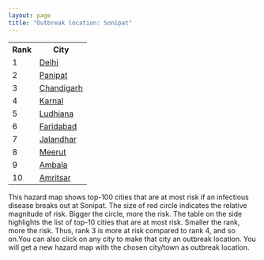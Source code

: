 ```yaml
---
layout: page
title: "Outbreak location: Sonipat"
---
```

<div class="flex-container">
<div class="flex-item-left" id="mapid">
<script src="https://buda-magenta.github.io/hazard_map/load_map.js"></script>

<script>
var marker_outbreak = L.marker([29.003314, 77.016732],{"autoPan": true}).addTo(map); marker_outbreak.bindTooltip("Sonipat").openTooltip();

var circle_1 = L.circle([28.651718, 77.221939], {"pane": "markerPane", "color": "red", "fill": true, "fillOpacity": 0.2, "fillRule": "evenodd", "lineCap": "round", "lineJoin": "round", "opacity": 1.0, "radius": 186404, "stroke": true, "weight": 3}).addTo(map);
circle_1.bindTooltip("Delhi<br>rank: 1<br>hazard index: 0.186404")
circle_1.bindPopup('<a href="https://buda-magenta.github.io/hazard_map/Delhi">Delhi</a>')

var circle_2 = L.circle([29.391275, 76.977167], {"pane": "markerPane", "color": "red", "fill": true, "fillOpacity": 0.2, "fillRule": "evenodd", "lineCap": "round", "lineJoin": "round", "opacity": 1.0, "radius": 44589, "stroke": true, "weight": 3}).addTo(map);
circle_2.bindTooltip("Panipat<br>rank: 2<br>hazard index: 0.044590")
circle_2.bindPopup('<a href="https://buda-magenta.github.io/hazard_map/Panipat">Panipat</a>')

var circle_3 = L.circle([30.733442, 76.779714], {"pane": "markerPane", "color": "red", "fill": true, "fillOpacity": 0.2, "fillRule": "evenodd", "lineCap": "round", "lineJoin": "round", "opacity": 1.0, "radius": 20466, "stroke": true, "weight": 3}).addTo(map);
circle_3.bindTooltip("Chandigarh<br>rank: 3<br>hazard index: 0.020467")
circle_3.bindPopup('<a href="https://buda-magenta.github.io/hazard_map/Chandigarh">Chandigarh</a>')

var circle_4 = L.circle([29.680327, 76.989625], {"pane": "markerPane", "color": "red", "fill": true, "fillOpacity": 0.2, "fillRule": "evenodd", "lineCap": "round", "lineJoin": "round", "opacity": 1.0, "radius": 14731, "stroke": true, "weight": 3}).addTo(map);
circle_4.bindTooltip("Karnal<br>rank: 4<br>hazard index: 0.014731")
circle_4.bindPopup('<a href="https://buda-magenta.github.io/hazard_map/Karnal">Karnal</a>')

var circle_5 = L.circle([30.909016, 75.851601], {"pane": "markerPane", "color": "red", "fill": true, "fillOpacity": 0.2, "fillRule": "evenodd", "lineCap": "round", "lineJoin": "round", "opacity": 1.0, "radius": 10844, "stroke": true, "weight": 3}).addTo(map);
circle_5.bindTooltip("Ludhiana<br>rank: 5<br>hazard index: 0.010845")
circle_5.bindPopup('<a href="https://buda-magenta.github.io/hazard_map/Ludhiana">Ludhiana</a>')

var circle_6 = L.circle([28.402979, 77.310384], {"pane": "markerPane", "color": "red", "fill": true, "fillOpacity": 0.2, "fillRule": "evenodd", "lineCap": "round", "lineJoin": "round", "opacity": 1.0, "radius": 6244, "stroke": true, "weight": 3}).addTo(map);
circle_6.bindTooltip("Faridabad<br>rank: 6<br>hazard index: 0.006245")
circle_6.bindPopup('<a href="https://buda-magenta.github.io/hazard_map/Faridabad">Faridabad</a>')

var circle_7 = L.circle([31.292011, 75.568058], {"pane": "markerPane", "color": "red", "fill": true, "fillOpacity": 0.2, "fillRule": "evenodd", "lineCap": "round", "lineJoin": "round", "opacity": 1.0, "radius": 5793, "stroke": true, "weight": 3}).addTo(map);
circle_7.bindTooltip("Jalandhar<br>rank: 7<br>hazard index: 0.005794")
circle_7.bindPopup('<a href="https://buda-magenta.github.io/hazard_map/Jalandhar">Jalandhar</a>')

var circle_8 = L.circle([29.000653, 77.768229], {"pane": "markerPane", "color": "red", "fill": true, "fillOpacity": 0.2, "fillRule": "evenodd", "lineCap": "round", "lineJoin": "round", "opacity": 1.0, "radius": 5758, "stroke": true, "weight": 3}).addTo(map);
circle_8.bindTooltip("Meerut<br>rank: 8<br>hazard index: 0.005759")
circle_8.bindPopup('<a href="https://buda-magenta.github.io/hazard_map/Meerut">Meerut</a>')

var circle_9 = L.circle([30.384367, 76.770421], {"pane": "markerPane", "color": "red", "fill": true, "fillOpacity": 0.2, "fillRule": "evenodd", "lineCap": "round", "lineJoin": "round", "opacity": 1.0, "radius": 5424, "stroke": true, "weight": 3}).addTo(map);
circle_9.bindTooltip("Ambala<br>rank: 9<br>hazard index: 0.005424")
circle_9.bindPopup('<a href="https://buda-magenta.github.io/hazard_map/Ambala">Ambala</a>')

var circle_10 = L.circle([31.634308, 74.873679], {"pane": "markerPane", "color": "red", "fill": true, "fillOpacity": 0.2, "fillRule": "evenodd", "lineCap": "round", "lineJoin": "round", "opacity": 1.0, "radius": 4935, "stroke": true, "weight": 3}).addTo(map);
circle_10.bindTooltip("Amritsar<br>rank: 10<br>hazard index: 0.004935")
circle_10.bindPopup('<a href="https://buda-magenta.github.io/hazard_map/Amritsar">Amritsar</a>')

var circle_11 = L.circle([27.876990, 78.137290], {"pane": "markerPane", "color": "red", "fill": true, "fillOpacity": 0.2, "fillRule": "evenodd", "lineCap": "round", "lineJoin": "round", "opacity": 1.0, "radius": 3953, "stroke": true, "weight": 3}).addTo(map);
circle_11.bindTooltip("Aligarh<br>rank: 11<br>hazard index: 0.003954")
circle_11.bindPopup('<a href="https://buda-magenta.github.io/hazard_map/Aligarh">Aligarh</a>')

var circle_12 = L.circle([28.863842, 78.805778], {"pane": "markerPane", "color": "red", "fill": true, "fillOpacity": 0.2, "fillRule": "evenodd", "lineCap": "round", "lineJoin": "round", "opacity": 1.0, "radius": 3942, "stroke": true, "weight": 3}).addTo(map);
circle_12.bindTooltip("Moradabad<br>rank: 12<br>hazard index: 0.003942")
circle_12.bindPopup('<a href="https://buda-magenta.github.io/hazard_map/Moradabad">Moradabad</a>')

var circle_13 = L.circle([28.428262, 77.002700], {"pane": "markerPane", "color": "red", "fill": true, "fillOpacity": 0.2, "fillRule": "evenodd", "lineCap": "round", "lineJoin": "round", "opacity": 1.0, "radius": 3857, "stroke": true, "weight": 3}).addTo(map);
circle_13.bindTooltip("Gurgaon<br>rank: 13<br>hazard index: 0.003858")
circle_13.bindPopup('<a href="https://buda-magenta.github.io/hazard_map/Gurgaon">Gurgaon</a>')

var circle_14 = L.circle([28.901090, 76.580193], {"pane": "markerPane", "color": "red", "fill": true, "fillOpacity": 0.2, "fillRule": "evenodd", "lineCap": "round", "lineJoin": "round", "opacity": 1.0, "radius": 3782, "stroke": true, "weight": 3}).addTo(map);
circle_14.bindTooltip("Rohtak<br>rank: 14<br>hazard index: 0.003782")
circle_14.bindPopup('<a href="https://buda-magenta.github.io/hazard_map/Rohtak">Rohtak</a>')

var circle_15 = L.circle([30.209087, 76.339872], {"pane": "markerPane", "color": "red", "fill": true, "fillOpacity": 0.2, "fillRule": "evenodd", "lineCap": "round", "lineJoin": "round", "opacity": 1.0, "radius": 3674, "stroke": true, "weight": 3}).addTo(map);
circle_15.bindTooltip("Patiala<br>rank: 15<br>hazard index: 0.003675")
circle_15.bindPopup('<a href="https://buda-magenta.github.io/hazard_map/Patiala">Patiala</a>')

var circle_16 = L.circle([29.583333, 75.083333], {"pane": "markerPane", "color": "red", "fill": true, "fillOpacity": 0.2, "fillRule": "evenodd", "lineCap": "round", "lineJoin": "round", "opacity": 1.0, "radius": 3555, "stroke": true, "weight": 3}).addTo(map);
circle_16.bindTooltip("Sirsa<br>rank: 16<br>hazard index: 0.003555")
circle_16.bindPopup('<a href="https://buda-magenta.github.io/hazard_map/Sirsa">Sirsa</a>')

var circle_17 = L.circle([26.460914, 80.321759], {"pane": "markerPane", "color": "red", "fill": true, "fillOpacity": 0.2, "fillRule": "evenodd", "lineCap": "round", "lineJoin": "round", "opacity": 1.0, "radius": 3551, "stroke": true, "weight": 3}).addTo(map);
circle_17.bindTooltip("Kanpur<br>rank: 17<br>hazard index: 0.003552")
circle_17.bindPopup('<a href="https://buda-magenta.github.io/hazard_map/Kanpur">Kanpur</a>')

var circle_18 = L.circle([19.075990, 72.877393], {"pane": "markerPane", "color": "red", "fill": true, "fillOpacity": 0.2, "fillRule": "evenodd", "lineCap": "round", "lineJoin": "round", "opacity": 1.0, "radius": 3200, "stroke": true, "weight": 3}).addTo(map);
circle_18.bindTooltip("Mumbai<br>rank: 18<br>hazard index: 0.003200")
circle_18.bindPopup('<a href="https://buda-magenta.github.io/hazard_map/Mumbai">Mumbai</a>')

var circle_19 = L.circle([29.988077, 77.508130], {"pane": "markerPane", "color": "red", "fill": true, "fillOpacity": 0.2, "fillRule": "evenodd", "lineCap": "round", "lineJoin": "round", "opacity": 1.0, "radius": 3094, "stroke": true, "weight": 3}).addTo(map);
circle_19.bindTooltip("Saharanpur<br>rank: 19<br>hazard index: 0.003094")
circle_19.bindPopup('<a href="https://buda-magenta.github.io/hazard_map/Saharanpur">Saharanpur</a>')

var circle_20 = L.circle([28.570784, 77.327107], {"pane": "markerPane", "color": "red", "fill": true, "fillOpacity": 0.2, "fillRule": "evenodd", "lineCap": "round", "lineJoin": "round", "opacity": 1.0, "radius": 2826, "stroke": true, "weight": 3}).addTo(map);
circle_20.bindTooltip("Noida<br>rank: 20<br>hazard index: 0.002826")
circle_20.bindPopup('<a href="https://buda-magenta.github.io/hazard_map/Noida">Noida</a>')

var circle_21 = L.circle([30.325565, 78.043681], {"pane": "markerPane", "color": "red", "fill": true, "fillOpacity": 0.2, "fillRule": "evenodd", "lineCap": "round", "lineJoin": "round", "opacity": 1.0, "radius": 2544, "stroke": true, "weight": 3}).addTo(map);
circle_21.bindTooltip("Dehradun<br>rank: 21<br>hazard index: 0.002545")
circle_21.bindPopup('<a href="https://buda-magenta.github.io/hazard_map/Dehradun">Dehradun</a>')

var circle_22 = L.circle([26.838100, 80.934600], {"pane": "markerPane", "color": "red", "fill": true, "fillOpacity": 0.2, "fillRule": "evenodd", "lineCap": "round", "lineJoin": "round", "opacity": 1.0, "radius": 2439, "stroke": true, "weight": 3}).addTo(map);
circle_22.bindTooltip("Lucknow<br>rank: 22<br>hazard index: 0.002440")
circle_22.bindPopup('<a href="https://buda-magenta.github.io/hazard_map/Lucknow">Lucknow</a>')

var circle_23 = L.circle([29.301826, 76.338471], {"pane": "markerPane", "color": "red", "fill": true, "fillOpacity": 0.2, "fillRule": "evenodd", "lineCap": "round", "lineJoin": "round", "opacity": 1.0, "radius": 2412, "stroke": true, "weight": 3}).addTo(map);
circle_23.bindTooltip("Jind<br>rank: 23<br>hazard index: 0.002412")
circle_23.bindPopup('<a href="https://buda-magenta.github.io/hazard_map/Jind">Jind</a>')

var circle_24 = L.circle([28.733400, 77.298600], {"pane": "markerPane", "color": "red", "fill": true, "fillOpacity": 0.2, "fillRule": "evenodd", "lineCap": "round", "lineJoin": "round", "opacity": 1.0, "radius": 2253, "stroke": true, "weight": 3}).addTo(map);
circle_24.bindTooltip("Loni<br>rank: 24<br>hazard index: 0.002254")
circle_24.bindPopup('<a href="https://buda-magenta.github.io/hazard_map/Loni">Loni</a>')

var circle_25 = L.circle([25.531031, 78.652689], {"pane": "markerPane", "color": "red", "fill": true, "fillOpacity": 0.2, "fillRule": "evenodd", "lineCap": "round", "lineJoin": "round", "opacity": 1.0, "radius": 1991, "stroke": true, "weight": 3}).addTo(map);
circle_25.bindTooltip("Jhansi<br>rank: 25<br>hazard index: 0.001992")
circle_25.bindPopup('<a href="https://buda-magenta.github.io/hazard_map/Jhansi">Jhansi</a>')

var circle_26 = L.circle([29.448006, 77.740685], {"pane": "markerPane", "color": "red", "fill": true, "fillOpacity": 0.2, "fillRule": "evenodd", "lineCap": "round", "lineJoin": "round", "opacity": 1.0, "radius": 1726, "stroke": true, "weight": 3}).addTo(map);
circle_26.bindTooltip("Muzaffarnagar<br>rank: 26<br>hazard index: 0.001727")
circle_26.bindPopup('<a href="https://buda-magenta.github.io/hazard_map/Muzaffarnagar">Muzaffarnagar</a>')

var circle_27 = L.circle([12.979120, 77.591300], {"pane": "markerPane", "color": "red", "fill": true, "fillOpacity": 0.2, "fillRule": "evenodd", "lineCap": "round", "lineJoin": "round", "opacity": 1.0, "radius": 1684, "stroke": true, "weight": 3}).addTo(map);
circle_27.bindTooltip("Bangalore<br>rank: 27<br>hazard index: 0.001684")
circle_27.bindPopup('<a href="https://buda-magenta.github.io/hazard_map/Bangalore">Bangalore</a>')

var circle_28 = L.circle([27.633333, 77.583333], {"pane": "markerPane", "color": "red", "fill": true, "fillOpacity": 0.2, "fillRule": "evenodd", "lineCap": "round", "lineJoin": "round", "opacity": 1.0, "radius": 1553, "stroke": true, "weight": 3}).addTo(map);
circle_28.bindTooltip("Mathura<br>rank: 28<br>hazard index: 0.001553")
circle_28.bindPopup('<a href="https://buda-magenta.github.io/hazard_map/Mathura">Mathura</a>')

var circle_29 = L.circle([32.718561, 74.858092], {"pane": "markerPane", "color": "red", "fill": true, "fillOpacity": 0.2, "fillRule": "evenodd", "lineCap": "round", "lineJoin": "round", "opacity": 1.0, "radius": 1422, "stroke": true, "weight": 3}).addTo(map);
circle_29.bindTooltip("Jammu<br>rank: 29<br>hazard index: 0.001422")
circle_29.bindPopup('<a href="https://buda-magenta.github.io/hazard_map/Jammu">Jammu</a>')

var circle_30 = L.circle([22.541418, 88.357691], {"pane": "markerPane", "color": "red", "fill": true, "fillOpacity": 0.2, "fillRule": "evenodd", "lineCap": "round", "lineJoin": "round", "opacity": 1.0, "radius": 1421, "stroke": true, "weight": 3}).addTo(map);
circle_30.bindTooltip("Kolkata<br>rank: 30<br>hazard index: 0.001421")
circle_30.bindPopup('<a href="https://buda-magenta.github.io/hazard_map/Kolkata">Kolkata</a>')

var circle_31 = L.circle([27.639077, 76.614452], {"pane": "markerPane", "color": "red", "fill": true, "fillOpacity": 0.2, "fillRule": "evenodd", "lineCap": "round", "lineJoin": "round", "opacity": 1.0, "radius": 1387, "stroke": true, "weight": 3}).addTo(map);
circle_31.bindTooltip("Alwar<br>rank: 31<br>hazard index: 0.001387")
circle_31.bindPopup('<a href="https://buda-magenta.github.io/hazard_map/Alwar">Alwar</a>')

var circle_32 = L.circle([29.168807, 75.746110], {"pane": "markerPane", "color": "red", "fill": true, "fillOpacity": 0.2, "fillRule": "evenodd", "lineCap": "round", "lineJoin": "round", "opacity": 1.0, "radius": 1325, "stroke": true, "weight": 3}).addTo(map);
circle_32.bindTooltip("Hisar<br>rank: 32<br>hazard index: 0.001325")
circle_32.bindPopup('<a href="https://buda-magenta.github.io/hazard_map/Hisar">Hisar</a>')

var circle_33 = L.circle([25.609324, 85.123525], {"pane": "markerPane", "color": "red", "fill": true, "fillOpacity": 0.2, "fillRule": "evenodd", "lineCap": "round", "lineJoin": "round", "opacity": 1.0, "radius": 1209, "stroke": true, "weight": 3}).addTo(map);
circle_33.bindTooltip("Patna<br>rank: 33<br>hazard index: 0.001210")
circle_33.bindPopup('<a href="https://buda-magenta.github.io/hazard_map/Patna">Patna</a>')

var circle_34 = L.circle([23.021624, 72.579707], {"pane": "markerPane", "color": "red", "fill": true, "fillOpacity": 0.2, "fillRule": "evenodd", "lineCap": "round", "lineJoin": "round", "opacity": 1.0, "radius": 1209, "stroke": true, "weight": 3}).addTo(map);
circle_34.bindTooltip("Ahmedabad<br>rank: 34<br>hazard index: 0.001209")
circle_34.bindPopup('<a href="https://buda-magenta.github.io/hazard_map/Ahmedabad">Ahmedabad</a>')

var circle_35 = L.circle([30.179115, 75.047102], {"pane": "markerPane", "color": "red", "fill": true, "fillOpacity": 0.2, "fillRule": "evenodd", "lineCap": "round", "lineJoin": "round", "opacity": 1.0, "radius": 1188, "stroke": true, "weight": 3}).addTo(map);
circle_35.bindTooltip("Bathinda<br>rank: 35<br>hazard index: 0.001189")
circle_35.bindPopup('<a href="https://buda-magenta.github.io/hazard_map/Bathinda">Bathinda</a>')

var circle_36 = L.circle([27.175255, 78.009816], {"pane": "markerPane", "color": "red", "fill": true, "fillOpacity": 0.2, "fillRule": "evenodd", "lineCap": "round", "lineJoin": "round", "opacity": 1.0, "radius": 1179, "stroke": true, "weight": 3}).addTo(map);
circle_36.bindTooltip("Agra<br>rank: 36<br>hazard index: 0.001179")
circle_36.bindPopup('<a href="https://buda-magenta.github.io/hazard_map/Agra">Agra</a>')

var circle_37 = L.circle([17.388786, 78.461065], {"pane": "markerPane", "color": "red", "fill": true, "fillOpacity": 0.2, "fillRule": "evenodd", "lineCap": "round", "lineJoin": "round", "opacity": 1.0, "radius": 1178, "stroke": true, "weight": 3}).addTo(map);
circle_37.bindTooltip("Hyderabad<br>rank: 37<br>hazard index: 0.001178")
circle_37.bindPopup('<a href="https://buda-magenta.github.io/hazard_map/Hyderabad">Hyderabad</a>')

var circle_38 = L.circle([26.915458, 75.818982], {"pane": "markerPane", "color": "red", "fill": true, "fillOpacity": 0.2, "fillRule": "evenodd", "lineCap": "round", "lineJoin": "round", "opacity": 1.0, "radius": 1144, "stroke": true, "weight": 3}).addTo(map);
circle_38.bindTooltip("Jaipur<br>rank: 38<br>hazard index: 0.001144")
circle_38.bindPopup('<a href="https://buda-magenta.github.io/hazard_map/Jaipur">Jaipur</a>')

var circle_39 = L.circle([29.938447, 78.145298], {"pane": "markerPane", "color": "red", "fill": true, "fillOpacity": 0.2, "fillRule": "evenodd", "lineCap": "round", "lineJoin": "round", "opacity": 1.0, "radius": 1099, "stroke": true, "weight": 3}).addTo(map);
circle_39.bindTooltip("Haridwar<br>rank: 39<br>hazard index: 0.001100")
circle_39.bindPopup('<a href="https://buda-magenta.github.io/hazard_map/Haridwar">Haridwar</a>')

var circle_40 = L.circle([27.265212, 77.369126], {"pane": "markerPane", "color": "red", "fill": true, "fillOpacity": 0.2, "fillRule": "evenodd", "lineCap": "round", "lineJoin": "round", "opacity": 1.0, "radius": 1078, "stroke": true, "weight": 3}).addTo(map);
circle_40.bindTooltip("Bharatpur<br>rank: 40<br>hazard index: 0.001078")
circle_40.bindPopup('<a href="https://buda-magenta.github.io/hazard_map/Bharatpur">Bharatpur</a>')

var circle_41 = L.circle([28.740613, 77.835426], {"pane": "markerPane", "color": "red", "fill": true, "fillOpacity": 0.2, "fillRule": "evenodd", "lineCap": "round", "lineJoin": "round", "opacity": 1.0, "radius": 1069, "stroke": true, "weight": 3}).addTo(map);
circle_41.bindTooltip("Hapur<br>rank: 41<br>hazard index: 0.001070")
circle_41.bindPopup('<a href="https://buda-magenta.github.io/hazard_map/Hapur">Hapur</a>')

var circle_42 = L.circle([13.083694, 80.270186], {"pane": "markerPane", "color": "red", "fill": true, "fillOpacity": 0.2, "fillRule": "evenodd", "lineCap": "round", "lineJoin": "round", "opacity": 1.0, "radius": 1027, "stroke": true, "weight": 3}).addTo(map);
circle_42.bindTooltip("Chennai<br>rank: 42<br>hazard index: 0.001027")
circle_42.bindPopup('<a href="https://buda-magenta.github.io/hazard_map/Chennai">Chennai</a>')

var circle_43 = L.circle([30.129326, 77.245483], {"pane": "markerPane", "color": "red", "fill": true, "fillOpacity": 0.2, "fillRule": "evenodd", "lineCap": "round", "lineJoin": "round", "opacity": 1.0, "radius": 1002, "stroke": true, "weight": 3}).addTo(map);
circle_43.bindTooltip("Jagadhri<br>rank: 43<br>hazard index: 0.001002")
circle_43.bindPopup('<a href="https://buda-magenta.github.io/hazard_map/Jagadhri">Jagadhri</a>')

var circle_44 = L.circle([18.521428, 73.854454], {"pane": "markerPane", "color": "red", "fill": true, "fillOpacity": 0.2, "fillRule": "evenodd", "lineCap": "round", "lineJoin": "round", "opacity": 1.0, "radius": 1002, "stroke": true, "weight": 3}).addTo(map);
circle_44.bindTooltip("Pune<br>rank: 44<br>hazard index: 0.001002")
circle_44.bindPopup('<a href="https://buda-magenta.github.io/hazard_map/Pune">Pune</a>')

var circle_45 = L.circle([28.388861, 77.974798], {"pane": "markerPane", "color": "red", "fill": true, "fillOpacity": 0.2, "fillRule": "evenodd", "lineCap": "round", "lineJoin": "round", "opacity": 1.0, "radius": 905, "stroke": true, "weight": 3}).addTo(map);
circle_45.bindTooltip("Bulandshahr<br>rank: 45<br>hazard index: 0.000905")
circle_45.bindPopup('<a href="https://buda-magenta.github.io/hazard_map/Bulandshahr">Bulandshahr</a>')

var circle_46 = L.circle([28.793170, 76.139128], {"pane": "markerPane", "color": "red", "fill": true, "fillOpacity": 0.2, "fillRule": "evenodd", "lineCap": "round", "lineJoin": "round", "opacity": 1.0, "radius": 897, "stroke": true, "weight": 3}).addTo(map);
circle_46.bindTooltip("Bhiwani<br>rank: 46<br>hazard index: 0.000898")
circle_46.bindPopup('<a href="https://buda-magenta.github.io/hazard_map/Bhiwani">Bhiwani</a>')

var circle_47 = L.circle([28.618753, 78.550874], {"pane": "markerPane", "color": "red", "fill": true, "fillOpacity": 0.2, "fillRule": "evenodd", "lineCap": "round", "lineJoin": "round", "opacity": 1.0, "radius": 878, "stroke": true, "weight": 3}).addTo(map);
circle_47.bindTooltip("Sambhal<br>rank: 47<br>hazard index: 0.000878")
circle_47.bindPopup('<a href="https://buda-magenta.github.io/hazard_map/Sambhal">Sambhal</a>')

var circle_48 = L.circle([30.883006, 75.869732], {"pane": "markerPane", "color": "red", "fill": true, "fillOpacity": 0.2, "fillRule": "evenodd", "lineCap": "round", "lineJoin": "round", "opacity": 1.0, "radius": 863, "stroke": true, "weight": 3}).addTo(map);
circle_48.bindTooltip("S.A.S. Nagar<br>rank: 48<br>hazard index: 0.000863")
circle_48.bindPopup('<a href="https://buda-magenta.github.io/hazard_map/S.A.S._Nagar">S.A.S. Nagar</a>')

var circle_49 = L.circle([25.438130, 81.833800], {"pane": "markerPane", "color": "red", "fill": true, "fillOpacity": 0.2, "fillRule": "evenodd", "lineCap": "round", "lineJoin": "round", "opacity": 1.0, "radius": 860, "stroke": true, "weight": 3}).addTo(map);
circle_49.bindTooltip("Allahabad<br>rank: 49<br>hazard index: 0.000861")
circle_49.bindPopup('<a href="https://buda-magenta.github.io/hazard_map/Allahabad">Allahabad</a>')

var circle_50 = L.circle([28.660965, 76.834676], {"pane": "markerPane", "color": "red", "fill": true, "fillOpacity": 0.2, "fillRule": "evenodd", "lineCap": "round", "lineJoin": "round", "opacity": 1.0, "radius": 845, "stroke": true, "weight": 3}).addTo(map);
circle_50.bindTooltip("Bahadurgarh<br>rank: 50<br>hazard index: 0.000845")
circle_50.bindPopup('<a href="https://buda-magenta.github.io/hazard_map/Bahadurgarh">Bahadurgarh</a>')

var circle_51 = L.circle([28.753900, 77.399900], {"pane": "markerPane", "color": "red", "fill": true, "fillOpacity": 0.2, "fillRule": "evenodd", "lineCap": "round", "lineJoin": "round", "opacity": 1.0, "radius": 800, "stroke": true, "weight": 3}).addTo(map);
circle_51.bindTooltip("Khora<br>rank: 51<br>hazard index: 0.000801")
circle_51.bindPopup('<a href="https://buda-magenta.github.io/hazard_map/Khora">Khora</a>')

var circle_52 = L.circle([28.923397, 78.488317], {"pane": "markerPane", "color": "red", "fill": true, "fillOpacity": 0.2, "fillRule": "evenodd", "lineCap": "round", "lineJoin": "round", "opacity": 1.0, "radius": 789, "stroke": true, "weight": 3}).addTo(map);
circle_52.bindTooltip("Amroha<br>rank: 52<br>hazard index: 0.000790")
circle_52.bindPopup('<a href="https://buda-magenta.github.io/hazard_map/Amroha">Amroha</a>')

var circle_53 = L.circle([29.993039, 76.829223], {"pane": "markerPane", "color": "red", "fill": true, "fillOpacity": 0.2, "fillRule": "evenodd", "lineCap": "round", "lineJoin": "round", "opacity": 1.0, "radius": 678, "stroke": true, "weight": 3}).addTo(map);
circle_53.bindTooltip("Thanesar<br>rank: 53<br>hazard index: 0.000678")
circle_53.bindPopup('<a href="https://buda-magenta.github.io/hazard_map/Thanesar">Thanesar</a>')

var circle_54 = L.circle([28.079690, 75.541768], {"pane": "markerPane", "color": "red", "fill": true, "fillOpacity": 0.2, "fillRule": "evenodd", "lineCap": "round", "lineJoin": "round", "opacity": 1.0, "radius": 648, "stroke": true, "weight": 3}).addTo(map);
circle_54.bindTooltip("Jhunjhunun<br>rank: 54<br>hazard index: 0.000649")
circle_54.bindPopup('<a href="https://buda-magenta.github.io/hazard_map/Jhunjhunun">Jhunjhunun</a>')

var circle_55 = L.circle([29.822821, 76.378310], {"pane": "markerPane", "color": "red", "fill": true, "fillOpacity": 0.2, "fillRule": "evenodd", "lineCap": "round", "lineJoin": "round", "opacity": 1.0, "radius": 637, "stroke": true, "weight": 3}).addTo(map);
circle_55.bindTooltip("Kaithal<br>rank: 55<br>hazard index: 0.000638")
circle_55.bindPopup('<a href="https://buda-magenta.github.io/hazard_map/Kaithal">Kaithal</a>')

var circle_56 = L.circle([30.211200, 77.286390], {"pane": "markerPane", "color": "red", "fill": true, "fillOpacity": 0.2, "fillRule": "evenodd", "lineCap": "round", "lineJoin": "round", "opacity": 1.0, "radius": 629, "stroke": true, "weight": 3}).addTo(map);
circle_56.bindTooltip("Yamunanagar<br>rank: 56<br>hazard index: 0.000629")
circle_56.bindPopup('<a href="https://buda-magenta.github.io/hazard_map/Yamunanagar">Yamunanagar</a>')

var circle_57 = L.circle([25.335649, 83.007629], {"pane": "markerPane", "color": "red", "fill": true, "fillOpacity": 0.2, "fillRule": "evenodd", "lineCap": "round", "lineJoin": "round", "opacity": 1.0, "radius": 623, "stroke": true, "weight": 3}).addTo(map);
circle_57.bindTooltip("Varanasi<br>rank: 57<br>hazard index: 0.000624")
circle_57.bindPopup('<a href="https://buda-magenta.github.io/hazard_map/Varanasi">Varanasi</a>')

var circle_58 = L.circle([28.195647, 76.616518], {"pane": "markerPane", "color": "red", "fill": true, "fillOpacity": 0.2, "fillRule": "evenodd", "lineCap": "round", "lineJoin": "round", "opacity": 1.0, "radius": 622, "stroke": true, "weight": 3}).addTo(map);
circle_58.bindTooltip("Rewari<br>rank: 58<br>hazard index: 0.000623")
circle_58.bindPopup('<a href="https://buda-magenta.github.io/hazard_map/Rewari">Rewari</a>')

var circle_59 = L.circle([27.573243, 78.111739], {"pane": "markerPane", "color": "red", "fill": true, "fillOpacity": 0.2, "fillRule": "evenodd", "lineCap": "round", "lineJoin": "round", "opacity": 1.0, "radius": 611, "stroke": true, "weight": 3}).addTo(map);
circle_59.bindTooltip("Hathras<br>rank: 59<br>hazard index: 0.000611")
circle_59.bindPopup('<a href="https://buda-magenta.github.io/hazard_map/Hathras">Hathras</a>')

var circle_60 = L.circle([29.211757, 78.961731], {"pane": "markerPane", "color": "red", "fill": true, "fillOpacity": 0.2, "fillRule": "evenodd", "lineCap": "round", "lineJoin": "round", "opacity": 1.0, "radius": 610, "stroke": true, "weight": 3}).addTo(map);
circle_60.bindTooltip("Kashipur<br>rank: 60<br>hazard index: 0.000610")
circle_60.bindPopup('<a href="https://buda-magenta.github.io/hazard_map/Kashipur">Kashipur</a>')

var circle_61 = L.circle([28.457876, 79.405571], {"pane": "markerPane", "color": "red", "fill": true, "fillOpacity": 0.2, "fillRule": "evenodd", "lineCap": "round", "lineJoin": "round", "opacity": 1.0, "radius": 601, "stroke": true, "weight": 3}).addTo(map);
circle_61.bindTooltip("Bareilly<br>rank: 61<br>hazard index: 0.000602")
circle_61.bindPopup('<a href="https://buda-magenta.github.io/hazard_map/Bareilly">Bareilly</a>')

var circle_62 = L.circle([15.398403, 73.812918], {"pane": "markerPane", "color": "red", "fill": true, "fillOpacity": 0.2, "fillRule": "evenodd", "lineCap": "round", "lineJoin": "round", "opacity": 1.0, "radius": 597, "stroke": true, "weight": 3}).addTo(map);
circle_62.bindTooltip("Vasco Da Gama<br>rank: 62<br>hazard index: 0.000598")
circle_62.bindPopup('<a href="https://buda-magenta.github.io/hazard_map/Vasco_Da_Gama">Vasco Da Gama</a>')

var circle_63 = L.circle([28.651718, 77.221939], {"pane": "markerPane", "color": "red", "fill": true, "fillOpacity": 0.2, "fillRule": "evenodd", "lineCap": "round", "lineJoin": "round", "opacity": 1.0, "radius": 591, "stroke": true, "weight": 3}).addTo(map);
circle_63.bindTooltip("Dehri<br>rank: 63<br>hazard index: 0.000591")
circle_63.bindPopup('<a href="https://buda-magenta.github.io/hazard_map/Dehri">Dehri</a>')

var circle_64 = L.circle([26.180598, 91.753943], {"pane": "markerPane", "color": "red", "fill": true, "fillOpacity": 0.2, "fillRule": "evenodd", "lineCap": "round", "lineJoin": "round", "opacity": 1.0, "radius": 587, "stroke": true, "weight": 3}).addTo(map);
circle_64.bindTooltip("Guwahati<br>rank: 64<br>hazard index: 0.000587")
circle_64.bindPopup('<a href="https://buda-magenta.github.io/hazard_map/Guwahati">Guwahati</a>')

var circle_65 = L.circle([28.176959, 77.373112], {"pane": "markerPane", "color": "red", "fill": true, "fillOpacity": 0.2, "fillRule": "evenodd", "lineCap": "round", "lineJoin": "round", "opacity": 1.0, "radius": 580, "stroke": true, "weight": 3}).addTo(map);
circle_65.bindTooltip("Palwal<br>rank: 65<br>hazard index: 0.000581")
circle_65.bindPopup('<a href="https://buda-magenta.github.io/hazard_map/Palwal">Palwal</a>')

var circle_66 = L.circle([29.869350, 77.890212], {"pane": "markerPane", "color": "red", "fill": true, "fillOpacity": 0.2, "fillRule": "evenodd", "lineCap": "round", "lineJoin": "round", "opacity": 1.0, "radius": 571, "stroke": true, "weight": 3}).addTo(map);
circle_66.bindTooltip("Roorkee<br>rank: 66<br>hazard index: 0.000572")
circle_66.bindPopup('<a href="https://buda-magenta.github.io/hazard_map/Roorkee">Roorkee</a>')

var circle_67 = L.circle([31.608574, 75.846442], {"pane": "markerPane", "color": "red", "fill": true, "fillOpacity": 0.2, "fillRule": "evenodd", "lineCap": "round", "lineJoin": "round", "opacity": 1.0, "radius": 568, "stroke": true, "weight": 3}).addTo(map);
circle_67.bindTooltip("Hoshiarpur<br>rank: 67<br>hazard index: 0.000569")
circle_67.bindPopup('<a href="https://buda-magenta.github.io/hazard_map/Hoshiarpur">Hoshiarpur</a>')

var circle_68 = L.circle([28.826162, 77.541656], {"pane": "markerPane", "color": "red", "fill": true, "fillOpacity": 0.2, "fillRule": "evenodd", "lineCap": "round", "lineJoin": "round", "opacity": 1.0, "radius": 540, "stroke": true, "weight": 3}).addTo(map);
circle_68.bindTooltip("Modinagar<br>rank: 68<br>hazard index: 0.000540")
circle_68.bindPopup('<a href="https://buda-magenta.github.io/hazard_map/Modinagar">Modinagar</a>')

var circle_69 = L.circle([34.074744, 74.820444], {"pane": "markerPane", "color": "red", "fill": true, "fillOpacity": 0.2, "fillRule": "evenodd", "lineCap": "round", "lineJoin": "round", "opacity": 1.0, "radius": 523, "stroke": true, "weight": 3}).addTo(map);
circle_69.bindTooltip("Srinagar<br>rank: 69<br>hazard index: 0.000524")
circle_69.bindPopup('<a href="https://buda-magenta.github.io/hazard_map/Srinagar">Srinagar</a>')

var circle_70 = L.circle([23.258486, 77.401989], {"pane": "markerPane", "color": "red", "fill": true, "fillOpacity": 0.2, "fillRule": "evenodd", "lineCap": "round", "lineJoin": "round", "opacity": 1.0, "radius": 519, "stroke": true, "weight": 3}).addTo(map);
circle_70.bindTooltip("Bhopal<br>rank: 70<br>hazard index: 0.000520")
circle_70.bindPopup('<a href="https://buda-magenta.github.io/hazard_map/Bhopal">Bhopal</a>')

var circle_71 = L.circle([28.488378, 78.735249], {"pane": "markerPane", "color": "red", "fill": true, "fillOpacity": 0.2, "fillRule": "evenodd", "lineCap": "round", "lineJoin": "round", "opacity": 1.0, "radius": 513, "stroke": true, "weight": 3}).addTo(map);
circle_71.bindTooltip("Chandausi<br>rank: 71<br>hazard index: 0.000514")
circle_71.bindPopup('<a href="https://buda-magenta.github.io/hazard_map/Chandausi">Chandausi</a>')

var circle_72 = L.circle([25.565691, 80.063489], {"pane": "markerPane", "color": "red", "fill": true, "fillOpacity": 0.2, "fillRule": "evenodd", "lineCap": "round", "lineJoin": "round", "opacity": 1.0, "radius": 512, "stroke": true, "weight": 3}).addTo(map);
circle_72.bindTooltip("Khanna<br>rank: 72<br>hazard index: 0.000512")
circle_72.bindPopup('<a href="https://buda-magenta.github.io/hazard_map/Khanna">Khanna</a>')

var circle_73 = L.circle([28.794068, 79.185930], {"pane": "markerPane", "color": "red", "fill": true, "fillOpacity": 0.2, "fillRule": "evenodd", "lineCap": "round", "lineJoin": "round", "opacity": 1.0, "radius": 493, "stroke": true, "weight": 3}).addTo(map);
circle_73.bindTooltip("Rampur<br>rank: 73<br>hazard index: 0.000493")
circle_73.bindPopup('<a href="https://buda-magenta.github.io/hazard_map/Rampur">Rampur</a>')

var circle_74 = L.circle([29.500882, 77.348383], {"pane": "markerPane", "color": "red", "fill": true, "fillOpacity": 0.2, "fillRule": "evenodd", "lineCap": "round", "lineJoin": "round", "opacity": 1.0, "radius": 492, "stroke": true, "weight": 3}).addTo(map);
circle_74.bindTooltip("Shamli<br>rank: 74<br>hazard index: 0.000492")
circle_74.bindPopup('<a href="https://buda-magenta.github.io/hazard_map/Shamli">Shamli</a>')

var circle_75 = L.circle([28.205907, 77.875714], {"pane": "markerPane", "color": "red", "fill": true, "fillOpacity": 0.2, "fillRule": "evenodd", "lineCap": "round", "lineJoin": "round", "opacity": 1.0, "radius": 490, "stroke": true, "weight": 3}).addTo(map);
circle_75.bindTooltip("Khurja<br>rank: 75<br>hazard index: 0.000491")
circle_75.bindPopup('<a href="https://buda-magenta.github.io/hazard_map/Khurja">Khurja</a>')

var circle_76 = L.circle([21.149813, 79.082056], {"pane": "markerPane", "color": "red", "fill": true, "fillOpacity": 0.2, "fillRule": "evenodd", "lineCap": "round", "lineJoin": "round", "opacity": 1.0, "radius": 487, "stroke": true, "weight": 3}).addTo(map);
circle_76.bindTooltip("Nagpur<br>rank: 76<br>hazard index: 0.000488")
circle_76.bindPopup('<a href="https://buda-magenta.github.io/hazard_map/Nagpur">Nagpur</a>')

var circle_77 = L.circle([30.283140, 74.522997], {"pane": "markerPane", "color": "red", "fill": true, "fillOpacity": 0.2, "fillRule": "evenodd", "lineCap": "round", "lineJoin": "round", "opacity": 1.0, "radius": 486, "stroke": true, "weight": 3}).addTo(map);
circle_77.bindTooltip("Muktsar<br>rank: 77<br>hazard index: 0.000487")
circle_77.bindPopup('<a href="https://buda-magenta.github.io/hazard_map/Muktsar">Muktsar</a>')

var circle_78 = L.circle([30.370469, 75.504017], {"pane": "markerPane", "color": "red", "fill": true, "fillOpacity": 0.2, "fillRule": "evenodd", "lineCap": "round", "lineJoin": "round", "opacity": 1.0, "radius": 484, "stroke": true, "weight": 3}).addTo(map);
circle_78.bindTooltip("Barnala<br>rank: 78<br>hazard index: 0.000484")
circle_78.bindPopup('<a href="https://buda-magenta.github.io/hazard_map/Barnala">Barnala</a>')

var circle_79 = L.circle([27.177366, 78.389912], {"pane": "markerPane", "color": "red", "fill": true, "fillOpacity": 0.2, "fillRule": "evenodd", "lineCap": "round", "lineJoin": "round", "opacity": 1.0, "radius": 483, "stroke": true, "weight": 3}).addTo(map);
circle_79.bindTooltip("Firozabad<br>rank: 79<br>hazard index: 0.000483")
circle_79.bindPopup('<a href="https://buda-magenta.github.io/hazard_map/Firozabad">Firozabad</a>')

var circle_80 = L.circle([20.266777, 85.843559], {"pane": "markerPane", "color": "red", "fill": true, "fillOpacity": 0.2, "fillRule": "evenodd", "lineCap": "round", "lineJoin": "round", "opacity": 1.0, "radius": 474, "stroke": true, "weight": 3}).addTo(map);
circle_80.bindTooltip("Bhubaneswar<br>rank: 80<br>hazard index: 0.000475")
circle_80.bindPopup('<a href="https://buda-magenta.github.io/hazard_map/Bhubaneswar">Bhubaneswar</a>')

var circle_81 = L.circle([29.154148, 77.305954], {"pane": "markerPane", "color": "red", "fill": true, "fillOpacity": 0.2, "fillRule": "evenodd", "lineCap": "round", "lineJoin": "round", "opacity": 1.0, "radius": 461, "stroke": true, "weight": 3}).addTo(map);
circle_81.bindTooltip("Baraut<br>rank: 81<br>hazard index: 0.000462")
circle_81.bindPopup('<a href="https://buda-magenta.github.io/hazard_map/Baraut">Baraut</a>')

var circle_82 = L.circle([23.370035, 85.325013], {"pane": "markerPane", "color": "red", "fill": true, "fillOpacity": 0.2, "fillRule": "evenodd", "lineCap": "round", "lineJoin": "round", "opacity": 1.0, "radius": 431, "stroke": true, "weight": 3}).addTo(map);
circle_82.bindTooltip("Ranchi<br>rank: 82<br>hazard index: 0.000432")
circle_82.bindPopup('<a href="https://buda-magenta.github.io/hazard_map/Ranchi">Ranchi</a>')

var circle_83 = L.circle([26.698885, 88.320030], {"pane": "markerPane", "color": "red", "fill": true, "fillOpacity": 0.2, "fillRule": "evenodd", "lineCap": "round", "lineJoin": "round", "opacity": 1.0, "radius": 380, "stroke": true, "weight": 3}).addTo(map);
circle_83.bindTooltip("Bagdogra<br>rank: 83<br>hazard index: 0.000381")
circle_83.bindPopup('<a href="https://buda-magenta.github.io/hazard_map/Bagdogra">Bagdogra</a>')

var circle_84 = L.circle([22.720362, 75.868200], {"pane": "markerPane", "color": "red", "fill": true, "fillOpacity": 0.2, "fillRule": "evenodd", "lineCap": "round", "lineJoin": "round", "opacity": 1.0, "radius": 359, "stroke": true, "weight": 3}).addTo(map);
circle_84.bindTooltip("Indore<br>rank: 84<br>hazard index: 0.000360")
circle_84.bindPopup('<a href="https://buda-magenta.github.io/hazard_map/Indore">Indore</a>')

var circle_85 = L.circle([21.170200, 72.831100], {"pane": "markerPane", "color": "red", "fill": true, "fillOpacity": 0.2, "fillRule": "evenodd", "lineCap": "round", "lineJoin": "round", "opacity": 1.0, "radius": 359, "stroke": true, "weight": 3}).addTo(map);
circle_85.bindTooltip("Surat<br>rank: 85<br>hazard index: 0.000360")
circle_85.bindPopup('<a href="https://buda-magenta.github.io/hazard_map/Surat">Surat</a>')

var circle_86 = L.circle([26.203725, 78.157363], {"pane": "markerPane", "color": "red", "fill": true, "fillOpacity": 0.2, "fillRule": "evenodd", "lineCap": "round", "lineJoin": "round", "opacity": 1.0, "radius": 320, "stroke": true, "weight": 3}).addTo(map);
circle_86.bindTooltip("Gwalior<br>rank: 86<br>hazard index: 0.000321")
circle_86.bindPopup('<a href="https://buda-magenta.github.io/hazard_map/Gwalior">Gwalior</a>')

var circle_87 = L.circle([9.931308, 76.267414], {"pane": "markerPane", "color": "red", "fill": true, "fillOpacity": 0.2, "fillRule": "evenodd", "lineCap": "round", "lineJoin": "round", "opacity": 1.0, "radius": 311, "stroke": true, "weight": 3}).addTo(map);
circle_87.bindTooltip("Kochi<br>rank: 87<br>hazard index: 0.000311")
circle_87.bindPopup('<a href="https://buda-magenta.github.io/hazard_map/Kochi">Kochi</a>')

var circle_88 = L.circle([25.196826, 76.000893], {"pane": "markerPane", "color": "red", "fill": true, "fillOpacity": 0.2, "fillRule": "evenodd", "lineCap": "round", "lineJoin": "round", "opacity": 1.0, "radius": 286, "stroke": true, "weight": 3}).addTo(map);
circle_88.bindTooltip("Kota<br>rank: 88<br>hazard index: 0.000287")
circle_88.bindPopup('<a href="https://buda-magenta.github.io/hazard_map/Kota">Kota</a>')

var circle_89 = L.circle([30.783987, 75.160574], {"pane": "markerPane", "color": "red", "fill": true, "fillOpacity": 0.2, "fillRule": "evenodd", "lineCap": "round", "lineJoin": "round", "opacity": 1.0, "radius": 279, "stroke": true, "weight": 3}).addTo(map);
circle_89.bindTooltip("Moga<br>rank: 89<br>hazard index: 0.000280")
circle_89.bindPopup('<a href="https://buda-magenta.github.io/hazard_map/Moga">Moga</a>')

var circle_90 = L.circle([26.296772, 73.035143], {"pane": "markerPane", "color": "red", "fill": true, "fillOpacity": 0.2, "fillRule": "evenodd", "lineCap": "round", "lineJoin": "round", "opacity": 1.0, "radius": 277, "stroke": true, "weight": 3}).addTo(map);
circle_90.bindTooltip("Jodhpur<br>rank: 90<br>hazard index: 0.000278")
circle_90.bindPopup('<a href="https://buda-magenta.github.io/hazard_map/Jodhpur">Jodhpur</a>')

var circle_91 = L.circle([25.603508, 83.507454], {"pane": "markerPane", "color": "red", "fill": true, "fillOpacity": 0.2, "fillRule": "evenodd", "lineCap": "round", "lineJoin": "round", "opacity": 1.0, "radius": 274, "stroke": true, "weight": 3}).addTo(map);
circle_91.bindTooltip("Ghazipur<br>rank: 91<br>hazard index: 0.000274")
circle_91.bindPopup('<a href="https://buda-magenta.github.io/hazard_map/Ghazipur">Ghazipur</a>')

var circle_92 = L.circle([21.237947, 81.633683], {"pane": "markerPane", "color": "red", "fill": true, "fillOpacity": 0.2, "fillRule": "evenodd", "lineCap": "round", "lineJoin": "round", "opacity": 1.0, "radius": 271, "stroke": true, "weight": 3}).addTo(map);
circle_92.bindTooltip("Raipur<br>rank: 92<br>hazard index: 0.000271")
circle_92.bindPopup('<a href="https://buda-magenta.github.io/hazard_map/Raipur">Raipur</a>')

var circle_93 = L.circle([30.885100, 74.660141], {"pane": "markerPane", "color": "red", "fill": true, "fillOpacity": 0.2, "fillRule": "evenodd", "lineCap": "round", "lineJoin": "round", "opacity": 1.0, "radius": 266, "stroke": true, "weight": 3}).addTo(map);
circle_93.bindTooltip("Firozpur<br>rank: 93<br>hazard index: 0.000266")
circle_93.bindPopup('<a href="https://buda-magenta.github.io/hazard_map/Firozpur">Firozpur</a>')

var circle_94 = L.circle([22.297314, 73.194257], {"pane": "markerPane", "color": "red", "fill": true, "fillOpacity": 0.2, "fillRule": "evenodd", "lineCap": "round", "lineJoin": "round", "opacity": 1.0, "radius": 248, "stroke": true, "weight": 3}).addTo(map);
circle_94.bindTooltip("Vadodara<br>rank: 94<br>hazard index: 0.000248")
circle_94.bindPopup('<a href="https://buda-magenta.github.io/hazard_map/Vadodara">Vadodara</a>')

var circle_95 = L.circle([26.671329, 83.364583], {"pane": "markerPane", "color": "red", "fill": true, "fillOpacity": 0.2, "fillRule": "evenodd", "lineCap": "round", "lineJoin": "round", "opacity": 1.0, "radius": 213, "stroke": true, "weight": 3}).addTo(map);
circle_95.bindTooltip("Gorakhpur<br>rank: 95<br>hazard index: 0.000214")
circle_95.bindPopup('<a href="https://buda-magenta.github.io/hazard_map/Gorakhpur">Gorakhpur</a>')

var circle_96 = L.circle([28.015929, 73.317137], {"pane": "markerPane", "color": "red", "fill": true, "fillOpacity": 0.2, "fillRule": "evenodd", "lineCap": "round", "lineJoin": "round", "opacity": 1.0, "radius": 212, "stroke": true, "weight": 3}).addTo(map);
circle_96.bindTooltip("Bikaner<br>rank: 96<br>hazard index: 0.000213")
circle_96.bindPopup('<a href="https://buda-magenta.github.io/hazard_map/Bikaner">Bikaner</a>')

var circle_97 = L.circle([24.578721, 73.686257], {"pane": "markerPane", "color": "red", "fill": true, "fillOpacity": 0.2, "fillRule": "evenodd", "lineCap": "round", "lineJoin": "round", "opacity": 1.0, "radius": 207, "stroke": true, "weight": 3}).addTo(map);
circle_97.bindTooltip("Udaipur<br>rank: 97<br>hazard index: 0.000207")
circle_97.bindPopup('<a href="https://buda-magenta.github.io/hazard_map/Udaipur">Udaipur</a>')

var circle_98 = L.circle([32.301710, 75.658642], {"pane": "markerPane", "color": "red", "fill": true, "fillOpacity": 0.2, "fillRule": "evenodd", "lineCap": "round", "lineJoin": "round", "opacity": 1.0, "radius": 186, "stroke": true, "weight": 3}).addTo(map);
circle_98.bindTooltip("Pathankot<br>rank: 98<br>hazard index: 0.000187")
circle_98.bindPopup('<a href="https://buda-magenta.github.io/hazard_map/Pathankot">Pathankot</a>')

var circle_99 = L.circle([19.194329, 72.970178], {"pane": "markerPane", "color": "red", "fill": true, "fillOpacity": 0.2, "fillRule": "evenodd", "lineCap": "round", "lineJoin": "round", "opacity": 1.0, "radius": 178, "stroke": true, "weight": 3}).addTo(map);
circle_99.bindTooltip("Thane<br>rank: 99<br>hazard index: 0.000179")
circle_99.bindPopup('<a href="https://buda-magenta.github.io/hazard_map/Thane">Thane</a>')

var circle_100 = L.circle([8.576971, 77.050125], {"pane": "markerPane", "color": "red", "fill": true, "fillOpacity": 0.2, "fillRule": "evenodd", "lineCap": "round", "lineJoin": "round", "opacity": 1.0, "radius": 162, "stroke": true, "weight": 3}).addTo(map);
circle_100.bindTooltip("Thiruvananthapuram<br>rank: 100<br>hazard index: 0.000162")
circle_100.bindPopup('<a href="https://buda-magenta.github.io/hazard_map/Thiruvananthapuram">Thiruvananthapuram</a>')
</script>
</div>


<div class="flex-item-right">
<table>
<tr>
<th>Rank</th>
<th>City</th>
</tr>

<tr>
<td>1</td>
<td><a href="https://buda-magenta.github.io/hazard_map/Delhi">Delhi</a></td>
</tr>

<tr>
<td>2</td>
<td><a href="https://buda-magenta.github.io/hazard_map/Panipat">Panipat</a></td>
</tr>

<tr>
<td>3</td>
<td><a href="https://buda-magenta.github.io/hazard_map/Chandigarh">Chandigarh</a></td>
</tr>

<tr>
<td>4</td>
<td><a href="https://buda-magenta.github.io/hazard_map/Karnal">Karnal</a></td>
</tr>

<tr>
<td>5</td>
<td><a href="https://buda-magenta.github.io/hazard_map/Ludhiana">Ludhiana</a></td>
</tr>

<tr>
<td>6</td>
<td><a href="https://buda-magenta.github.io/hazard_map/Faridabad">Faridabad</a></td>
</tr>

<tr>
<td>7</td>
<td><a href="https://buda-magenta.github.io/hazard_map/Jalandhar">Jalandhar</a></td>
</tr>

<tr>
<td>8</td>
<td><a href="https://buda-magenta.github.io/hazard_map/Meerut">Meerut</a></td>
</tr>

<tr>
<td>9</td>
<td><a href="https://buda-magenta.github.io/hazard_map/Ambala">Ambala</a></td>
</tr>

<tr>
<td>10</td>
<td><a href="https://buda-magenta.github.io/hazard_map/Amritsar">Amritsar</a></td>
</tr>

</table>
</div>
</div>


<p align="left">This hazard map shows top-100 cities that are at most risk if an infectious disease breaks out at Sonipat. The size of red circle indicates the relative magnitude of risk. Bigger the circle, more the risk. The table on the side highlights the list of top-10 cities that are at most risk. Smaller the rank, more the risk. Thus, rank 3 is more at risk compared to rank 4, and so on.You can also click on any city to make that city an outbreak location. You will get a new hazard map with the chosen city/town as outbreak location.
</p>